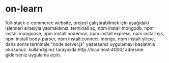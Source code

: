 # on-learn
full-stack e-commerce website,
projeyi çalıştırabilmek için aşağıdaki işlemleri sırasıyla yapmalısınız.
terminali aç,
npm install mongodb,
npm install mongoose,
npm install nodemon,
npm install express,
npm install ejs,
npm install body-parser,
npm install connect-mongo,
npm install stripe,
daha sonra terminale "node server.js" yazarsanız uygulamayı başlatmış olursunuz.
kullandığınız tarayıcıda http://localhost:4000/ adresine giderseniz uygulama açılır.
